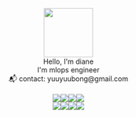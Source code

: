 <div id="header" align="center">
  <img src="https://media.giphy.com/media/G74LKP9zsfLInmz3H6/giphy.gif" width="100"/>
</div>


<div align = "center">
Hello, I'm diane <br/>
I'm mlops engineer <br/>
📬 contact: yuuyuubong@gmail.com<br/>
<br/>

 
 <div align=center>
  	<img src="https://img.shields.io/badge/python-3776AB?style=plastic&logo=python&logoColor=white"><img src="https://img.shields.io/badge/tensorflow-FF6F00?style=plastic&logo=tensorflow&logoColor=white"><img src="https://img.shields.io/badge/fastapi-009688?style=plastic&logo=fastapi&logoColor=white"><img src="https://img.shields.io/badge/git-F05032?style=plastic&logo=git&logoColor=white">  
</div>


<div align=center>
	<img src="https://img.shields.io/badge/docker-2496ED?style=plastic&logo=docker&logoColor=white"><img src="https://img.shields.io/badge/kubernetes-326CE5?style=plastic&logo=kubernetes&logoColor=white"><img src="https://img.shields.io/badge/aws-232F3E?style=plastic&logo=amazonaws&logoColor=white"><img src="https://img.shields.io/badge/gcp-4285F4?style=plastic&logo=googlecloud&logoColor=white">
</div>


 

